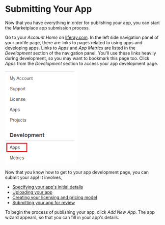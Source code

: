 # Submitting Your App [](id=submitting-your-app)

Now that you have everything in order for publishing your app, you can start the
Marketplace app submission process. 

Go to your *Account Home* on 
[liferay.com](http://www.liferay.com). 
In the left side navigation panel of your profile page, there are links to pages 
related to using apps and developing apps. Links to *Apps* and *App Metrics* are 
listed in the *Development* section of the navigation panel. You'll use these 
links heavily during development, so you may want to bookmark this page too. 
Click *Apps* from the *Development* section to access your app development page. 

![Figure 1: Your app development page lists the apps you've developed and enables you to add new apps for publishing to the Marketplace.](../../../images/marketplace-my-app-manager.png) 

Now that you know how to get to your app development page, you can submit your
app! It involves,

- [Specifying your app's initial details](/distribute/how-to-publish/-/knowledge_base/how-to-publish/specify-your-apps-initial-details)
- [Uploading your app](/distribute/how-to-publish/-/knowledge_base/how-to-publish/uploading-your-app)
- [Creating your licensing and pricing model](/distribute/how-to-publish/-/knowledge_base/how-to-publish/creating-your-licensing-and-pricing-model)
- [Submitting your app for review](/distribute/how-to-publish/-/knowledge_base/how-to-publish/submitting-your-app-for-review)

To begin the process of publishing your app, click *Add New App*. The app wizard
appears, so that you can fill in your app's details.
